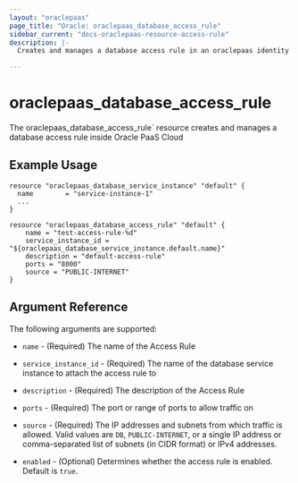 ```yaml
---
layout: "oraclepaas"
page_title: "Oracle: oraclepaas_database_access_rule"
sidebar_current: "docs-oraclepaas-resource-access-rule"
description: |-
  Creates and manages a database access rule in an oraclepaas identity domain.

---
```


# oraclepaas_database_access_rule

The oraclepaas_database_access_rule` resource creates and manages a database access rule inside
Oracle PaaS Cloud

## Example Usage

```hcl
resource "oraclepaas_database_service_instance" "default" {
  name        = "service-instance-1"
  ...
}

resource "oraclepaas_database_access_rule" "default" {
	name = "test-access-rule-%d"
	service_instance_id = "${oraclepaas_database_service_instance.default.name}"
	description = "default-access-rule"
	ports = "8000"
	source = "PUBLIC-INTERNET"
}
```

## Argument Reference

The following arguments are supported:

* `name` - (Required) The name of the Access Rule

* `service_instance_id` - (Required) The name of the database service instance to attach
 the access rule to

* `description` - (Required) The description of the Access Rule

* `ports` - (Required) The port or range of ports to allow traffic on

* `source` - (Required) The IP addresses and subnets from which traffic is allowed. Valid values are
`DB`, `PUBLIC-INTERNET`, or a single IP address or comma-separated list of subnets (in CIDR format) or IPv4 addresses.

* `enabled` - (Optional)  Determines whether the access rule is enabled. Default is `true`.